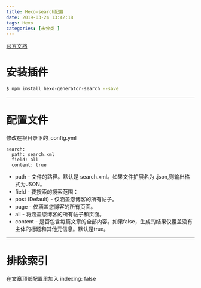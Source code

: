 ```yaml
---
title: Hexo-search配置
date: 2019-03-24 13:42:18
tags: Hexo
categories: [未分类 ]
---
```


[官方文档](https://github.com/wzpan/hexo-generator-search)

# 安装插件
```bash
$ npm install hexo-generator-search --save
```
---
# 配置文件
修改在根目录下的_config.yml
```
search:
  path: search.xml 
  field: all 
  content: true
```
<!-- more -->
* path - 文件的路径。默认是 search.xml。如果文件扩展名为 .json,则输出格式为JSON。
* field - 要搜索的搜索范围：
*   post (Default) -  仅涵盖您博客的所有帖子。
*   page - 仅涵盖您博客的所有页面。
*   all - 将涵盖您博客的所有帖子和页面。
* content - 是否包含每篇文章的全部内容。如果false，生成的结果仅覆盖没有主体的标题和其他元信息。默认是true。
---
# 排除索引
在文章顶部配置里加入 indexing: false 
